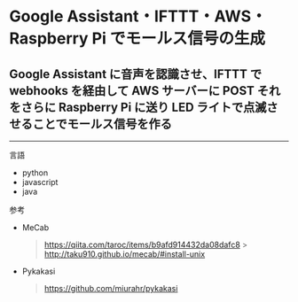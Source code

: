 # Google Assistant・IFTTT・AWS・Raspberry Pi でモールス信号の生成

## Google Assistant に音声を認識させ、IFTTT で webhooks を経由して AWS サーバーに POST それをさらに Raspberry Pi に送り LED ライトで点滅させることでモールス信号を作る

---

言語

- python
- javascript
- java

参考

- MeCab

  > https://qiita.com/taroc/items/b9afd914432da08dafc8 > http://taku910.github.io/mecab/#install-unix

- Pykakasi
  > https://github.com/miurahr/pykakasi
